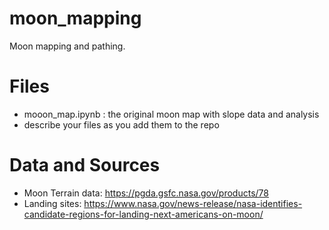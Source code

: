 # moon_mapping
Moon mapping and pathing.

# Files
- mooon_map.ipynb : the original moon map with slope data and analysis
- describe your files as you add them to the repo

# Data and Sources
- Moon Terrain data: https://pgda.gsfc.nasa.gov/products/78 
- Landing sites: https://www.nasa.gov/news-release/nasa-identifies-candidate-regions-for-landing-next-americans-on-moon/
